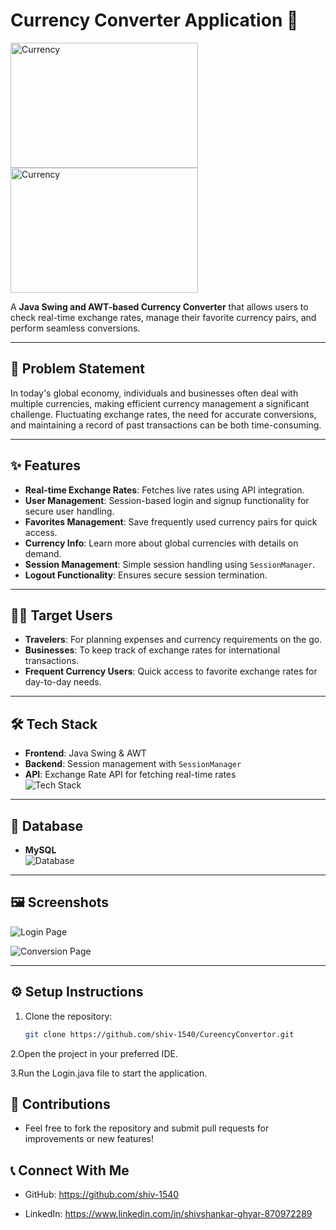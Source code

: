 # Currency Converter Application 💱  

<div>
   <img src="https://github.com/user-attachments/assets/6f8947d8-5b2d-4bf5-9e48-013f46d6d086" alt="Currency" width="300" height="200" style="margin-right: 10px;"/>
   <img src="https://github.com/user-attachments/assets/2bf065f2-5eb6-4d5c-8e25-5cc3b0ee10fa" alt="Currency" width="300" height="200" style="margin-right: 10px;"/>
</div>

A **Java Swing and AWT-based Currency Converter** that allows users to check real-time exchange rates, manage their favorite currency pairs, and perform seamless conversions.  

---

## 🚨 Problem Statement  

In today's global economy, individuals and businesses often deal with multiple currencies, making efficient currency management a significant challenge. Fluctuating exchange rates, the need for accurate conversions, and maintaining a record of past transactions can be both time-consuming.  

---

## ✨ Features  

- **Real-time Exchange Rates**: Fetches live rates using API integration.  
- **User Management**: Session-based login and signup functionality for secure user handling.  
- **Favorites Management**: Save frequently used currency pairs for quick access.  
- **Currency Info**: Learn more about global currencies with details on demand.  
- **Session Management**: Simple session handling using `SessionManager`.  
- **Logout Functionality**: Ensures secure session termination.  

---

## 🧑‍💼 Target Users  

- **Travelers**: For planning expenses and currency requirements on the go.  
- **Businesses**: To keep track of exchange rates for international transactions.  
- **Frequent Currency Users**: Quick access to favorite exchange rates for day-to-day needs.  

---

## 🛠️ Tech Stack  

- **Frontend**: Java Swing & AWT  
- **Backend**: Session management with `SessionManager`  
- **API**: Exchange Rate API for fetching real-time rates  
![Tech Stack](https://github.com/user-attachments/assets/6b98c830-3ca3-4455-b20b-5cb068297175)  

---

## 📂 Database  

- **MySQL**  
![Database](https://github.com/user-attachments/assets/f2920a57-007f-4689-af60-169fe9a305d9)  

---

## 🖼️ Screenshots  


![Login Page](https://github.com/user-attachments/assets/930362a5-1e65-4d76-a27f-225396948cad)  


![Conversion Page](https://github.com/user-attachments/assets/90fb6789-6861-49d7-a9c6-d067c2ddf588)  

---

## ⚙️ Setup Instructions  

1. Clone the repository:  
   ```bash
   git clone https://github.com/shiv-1540/CureencyConvertor.git

2.Open the project in your preferred IDE.
 
3.Run the Login.java file to start the application.

## 🤝 Contributions

  - Feel free to fork the repository and submit pull requests for improvements or new features!

## 📞 Connect With Me
   - GitHub: https://github.com/shiv-1540
   
   - LinkedIn: https://www.linkedin.com/in/shivshankar-ghyar-870972289







